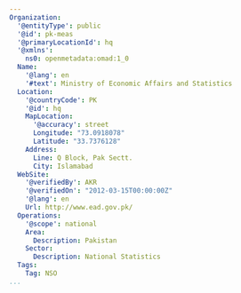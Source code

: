 ```yaml
---
Organization:
  '@entityType': public
  '@id': pk-meas
  '@primaryLocationId': hq
  '@xmlns':
    ns0: openmetadata:omad:1_0
  Name:
    '@lang': en
    '#text': Ministry of Economic Affairs and Statistics
  Location:
    '@countryCode': PK
    '@id': hq
    MapLocation:
      '@accuracy': street
      Longitude: "73.0918078"
      Latitude: "33.7376128"
    Address:
      Line: Q Block, Pak Sectt.
      City: Islamabad
  WebSite:
    '@verifiedBy': AKR
    '@verifiedOn': "2012-03-15T00:00:00Z"
    '@lang': en
    Url: http://www.ead.gov.pk/
  Operations:
    '@scope': national
    Area:
      Description: Pakistan
    Sector:
      Description: National Statistics
  Tags:
    Tag: NSO
...
```

